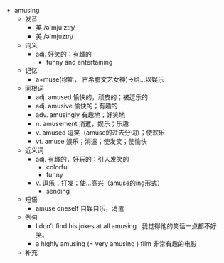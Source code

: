- amusing
  - 发音
    - 英 /ə'mjuːzɪŋ/
    - 美 /ə'mjuzɪŋ/
  - 词义
    - adj. 好笑的；有趣的
      - funny and entertaining
  - 记忆
    - a+muse(缪斯， 古希腊文艺女神)→给…以娱乐
  - 同根词
    - adj. amused 愉快的，顽皮的；被逗乐的
    - adj. amusive 愉快的；有趣的
    - adv. amusingly 有趣地；好笑地
    - n. amusement 消遣，娱乐；乐趣
    - v. amused 逗笑（amuse的过去分词）；使欢乐
    - vt. amuse 娱乐；消遣；使发笑；使愉快
  - 近义词
    - adj. 有趣的，好玩的；引人发笑的
      - colorful
      - funny
    - v. 逗乐；打发；使…高兴（amuse的ing形式）
      - sending
  - 短语
    - amuse oneself 自娱自乐，消遣
  - 例句
    - I don’t find his jokes at all amusing . 我觉得他的笑话一点都不好笑。
    - a highly amusing (=  very amusing  ) film 非常有趣的电影
  - 补充